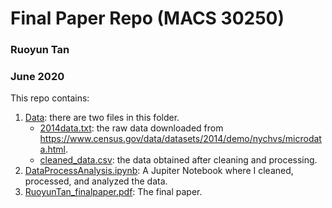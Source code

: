 # Final Paper Repo (MACS 30250)
### Ruoyun Tan
### June 2020

This repo contains:

1. [Data](https://github.com/RuoyunTan/persp-research-econ_Spr20/tree/master/FinalPaper/data): there are two files in this folder. 
   - [2014data.txt](https://raw.githubusercontent.com/RuoyunTan/persp-research-econ_Spr20/master/FinalPaper/data/2014data.txt): the raw data downloaded from https://www.census.gov/data/datasets/2014/demo/nychvs/microdata.html.
   - [cleaned_data.csv](https://github.com/RuoyunTan/persp-research-econ_Spr20/blob/master/FinalPaper/data/cleaned_data.csv): the data obtained after cleaning and processing.
2. [DataProcessAnalysis.ipynb](https://github.com/RuoyunTan/persp-research-econ_Spr20/blob/master/FinalPaper/DataProcessAnalysis.ipynb): A Jupiter Notebook where I cleaned, processed, and analyzed the data.
3. [RuoyunTan_finalpaper.pdf](https://github.com/RuoyunTan/persp-research-econ_Spr20/blob/master/FinalPaper/RuoyunTan_finalpaper.pdf): The final paper.
